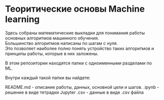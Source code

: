 
# Теоритические основы Machine learning

Здесь собраны математические выкладки для понимания работы основных алгоритмов машинного обучения.  
Большинство алгоритмов написаны по шагам с нуля.   
Это позволяет наиболее полно понять устройство таких алгоритмов и принципы работы, которые в них заложены.




В этом репозитории находятся папки с одноименными разделами по ML.   

Внутри каждый такой папки вы найдете:      

  README.md - описание работы, данных, основной цели и шагов.
  .ipynb - решение в виде тетрадки Jupyter
  .csv - данные в виде .csv файла
